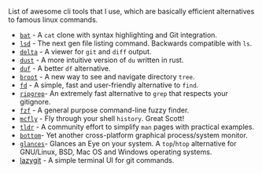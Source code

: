 	
List of awesome cli tools that I use, which are basically efficient alternatives to famous linux commands.

- [`bat`](https://github.com/sharkdp/bat) - A `cat` clone with syntax highlighting and Git integration.
- [`lsd`](https://github.com/Peltoche/lsd) - The next gen file listing command. Backwards compatible with `ls`.
- [`delta`](https://github.com/dandavison/delta) - A viewer for `git` and `diff` output.
- [`dust`](https://github.com/bootandy/dust) - A more intuitive version of `du` written in rust.
- [`duf`](https://github.com/muesli/duf) - A better `df` alternative.
- [`broot`](https://github.com/Canop/broot) - A new way to see and navigate directory `tree`.
- [`fd`](https://github.com/sharkdp/fd) - A simple, fast and user-friendly alternative to `find`.
- [`ripgrep`](https://github.com/BurntSushi/ripgrep)- An extremely fast alternative to `grep` that respects your gitignore.
- [`fzf`](https://github.com/junegunn/fzf) - A general purpose command-line fuzzy finder.
- [`mcfly`](https://github.com/cantino/mcfly) - Fly through your shell `history`. Great Scott!
- [`tldr`](https://github.com/tldr-pages/tldr) - A community effort to simplify `man` pages with practical examples.
- [`bottom`](https://github.com/ClementTsang/bottom)- Yet another cross-platform graphical process/system monitor.
- [`glances`](https://github.com/nicolargo/glances)- Glances an Eye on your system. A `top`/`htop` alternative for GNU/Linux, BSD, Mac OS and Windows operating systems.
- [lazygit](https://github.com/jesseduffield/lazygit) - A simple terminal UI for git commands. 